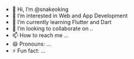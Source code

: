 - 👋 Hi, I’m @snakeoking
- 👀 I’m interested in Web and App Development
- 🌱 I’m currently learning Flutter and Dart 
- 💞️ I’m looking to collaborate on ..
- 📫 How to reach me ...
- 😄 Pronouns: ...
- ⚡ Fun fact: ...

<!---
snakeoking/snakeoking is a ✨ special ✨ repository because its `README.md` (this file) appears on your GitHub profile.
You can click the Preview link to take a look at your changes.
--->
